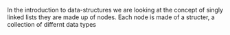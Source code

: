 In the introduction to data-structures we are looking at the concept of singly
linked lists
they are made up of nodes. Each node is made of a structer, a collection of differnt data types